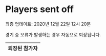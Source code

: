 # Players sent off
최종 업데이트: 2020년 12월 22일 12시 20분


경기 중 오류가 발생하는 경우 자동으로 퇴장됩니다.


| 퇴장된 참가자 |
|:---:|